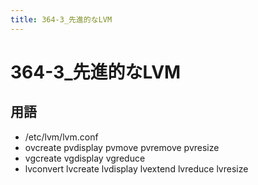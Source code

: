 ```yaml
---
title: 364-3_先進的なLVM
---
```

# 364-3_先進的なLVM

## 用語
- /etc/lvm/lvm.conf
- ovcreate pvdisplay pvmove pvremove pvresize
- vgcreate vgdisplay vgreduce
- lvconvert lvcreate lvdisplay lvextend lvreduce lvresize 
